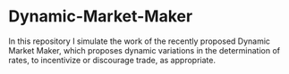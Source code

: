 # Dynamic-Market-Maker
In this repository I simulate the work of the recently proposed Dynamic Market Maker, which proposes dynamic variations in the determination of rates, to incentivize or discourage trade, as appropriate.

